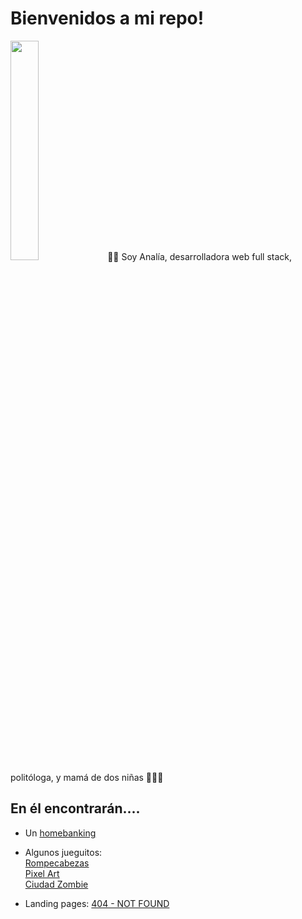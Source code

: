 # Bienvenidos a mi repo!
<img src="https://media.giphy.com/media/fedryX7dMGMe6lgqDm/giphy.gif" width="30%" height="30%" />
 👩‍💻 Soy Analía, desarrolladora web full stack, politóloga, y mamá de dos niñas 👩‍👧‍👧 

## En él encontrarán....

- Un <a href="https://anita86.github.io/Proyecto-2-Homebanking/">homebanking</a>   

- Algunos jueguitos:  
<a href="https://anita86.github.io/Proyecto-3-Rompecabezas/">Rompecabezas</a> <br> 
<a href="https://anita86.github.io/Proyecto-4-Pixel-art/">Pixel Art</a> <br> 
<a href="https://anita86.github.io/Proyecto-5-Ciudad-Zombie/">Ciudad Zombie</a>  

- Landing pages: <a href="https://anita86.github.io/404-NOT-FOUND/">404 - NOT FOUND </a>




<!---
anita86/anita86 is a ✨ special ✨ repository because its `README.md` (this file) appears on your GitHub profile.
You can click the Preview link to take a look at your changes.
--->
